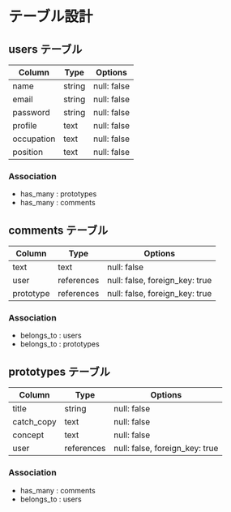 # テーブル設計

## users テーブル

| Column     | Type   | Options     |
| --------   | ------ | ----------- |
| name       | string | null: false |
| email      | string | null: false |
| password   | string | null: false |
| profile    | text   | null: false |
| occupation | text   | null: false |
| position   | text   | null: false |

### Association
- has_many : prototypes
- has_many : comments

## comments テーブル

| Column     | Type         | Options                        |
| ---------- | ------------ | ------------------------------ |
| text       | text         | null: false                    |
| user       | references   | null: false, foreign_key: true |
|prototype   | references   | null: false, foreign_key: true |

### Association
- belongs_to : users
- belongs_to : prototypes

## prototypes テーブル

| Column   | Type       | Options                        |
| ------   | ---------- | ------------------------------ |
|title     | string     | null: false                    |
|catch_copy| text       | null: false                    |
|concept   | text       | null: false                    |
| user     | references | null: false, foreign_key: true |

### Association
- has_many : comments
- belongs_to : users


